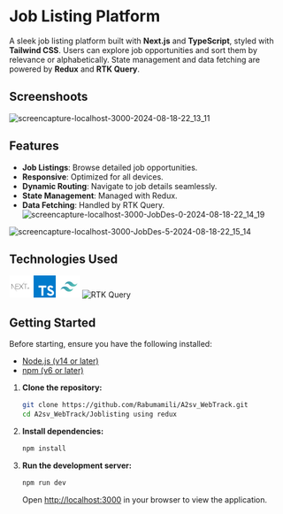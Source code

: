 # Job Listing Platform

A sleek job listing platform built with **Next.js** and **TypeScript**, styled with **Tailwind CSS**. Users can explore job opportunities and sort them by relevance or alphabetically. State management and data fetching are powered by **Redux** and **RTK Query**.<br>
## Screenshoots 

![screencapture-localhost-3000-2024-08-18-22_13_11](https://github.com/user-attachments/assets/c5ee1c16-1767-4e6d-91bd-27d01232e272)

## Features

- **Job Listings**: Browse detailed job opportunities.
- **Responsive**: Optimized for all devices.
- **Dynamic Routing**: Navigate to job details seamlessly.
- **State Management**: Managed with Redux.
- **Data Fetching**: Handled by RTK Query.
![screencapture-localhost-3000-JobDes-0-2024-08-18-22_14_19](https://github.com/user-attachments/assets/dcd16ebd-384a-46e4-a85f-93ec4d8b19da)

![screencapture-localhost-3000-JobDes-5-2024-08-18-22_15_14](https://github.com/user-attachments/assets/e677a0d2-503c-4fa4-9c7a-e1827bf6745d)


## Technologies Used


 <img src="https://raw.githubusercontent.com/github/explore/main/topics/nextjs/nextjs.png" alt="Next.js" width="40"/>    <img src="https://raw.githubusercontent.com/github/explore/main/topics/typescript/typescript.png" alt="TypeScript" width="40"/>    <img src="https://raw.githubusercontent.com/github/explore/main/topics/tailwind/tailwind.png" alt="Tailwind CSS" width="40"/>      <img src="https://redux-toolkit.js.org/img/redux-logo-landscape.png" alt="RTK Query" width="80"/>  

## Getting Started
Before starting, ensure you have the following installed:

- [Node.js (v14 or later)](https://nodejs.org/en/download/)
- [npm (v6 or later)](https://www.npmjs.com/get-npm)

1. **Clone the repository:**

    ```bash
    git clone https://github.com/Rabumamili/A2sv_WebTrack.git
    cd A2sv_WebTrack/Joblisting using redux
    ```

2. **Install dependencies:**

    ```bash
    npm install
    ```

3. **Run the development server:**

    ```bash
    npm run dev
    ```

    Open [http://localhost:3000](http://localhost:3000) in your browser to view the application.

 
